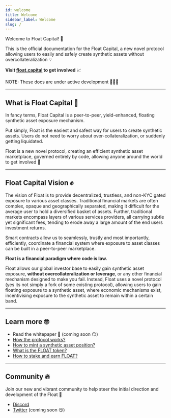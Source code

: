 ```yaml
---
id: welcome
title: Welcome
sidebar_label: Welcome
slug: /
---
```


Welcome to Float Capital! 👋

This is the official documentation for the Float Capital, a new novel protocol allowing users to easily and safely create synthetic assets without overcollateralization 💡

**Visit [float.capital](https://float.capital) to get involved** 📈

NOTE: These docs are under active development 👷‍♀️👷

---

## What is Float Capital 🤔

In fancy terms, Float Capital is a peer-to-peer, yield-enhanced, floating synthetic asset exposure mechanism.

Put simply, Float is the easiest and safest way for users to create synthetic assets. Users do not need to worry about over-collateralization, or suddenly getting liquidated.

Float is a new novel protocol, creating an efficient synthetic asset marketplace, governed entirely by code, allowing anyone around the world to get involved 🚀

---

## Float Capital Vision ✊

The vision of Float is to provide decentralized, trustless, and non-KYC gated exposure to various asset classes. Traditional financial markets are often complex, opaque and geographically separated, making it difficult for the average user to hold a diversified basket of assets. Further, traditional markets encompass layers of various services providers, all carrying subtle yet significant fees, tending to erode away a large amount of the end users investment returns.

Smart contracts allow us to seamlessly, trustly and most importantly, efficiently, coordinate a financial system where exposure to asset classes can be built in a peer-to-peer marketplace.

**Float is a financial paradigm where code is law.**

Float allows our global investor base to easily gain synthetic asset exposure, **without overcollateralization or leverage**, or any other financial mechanism designed to make you fail. Instead, Float uses a novel protocol (yes its not simply a fork of some existing protocol), allowing users to gain floating exposure to a synthetic asset, where economic mechanisms exist, incentivising exposure to the synthetic asset to remain within a certain band.

---

## Learn more 🤓

- Read the whitepaper 📄 (coming soon 😏)
- [How the protocol works?](https://docs.float.capital/docs/overview)
- [How to mint a synthetic asset position?](https://docs.float.capital/docs/mint)
- [What is the FLOAT token?](https://docs.float.capital/docs/mint)
- [How to stake and earn FLOAT?](https://docs.float.capital/docs/mint)

---

## Community 🔥

Join our new and vibrant community to help steer the initial direction and development of the Float 💃

- [Discord](https://discord.gg/qesr2KZAhn)
- [Twitter](https://twitter.com/float_capital) (coming soon 😏)
